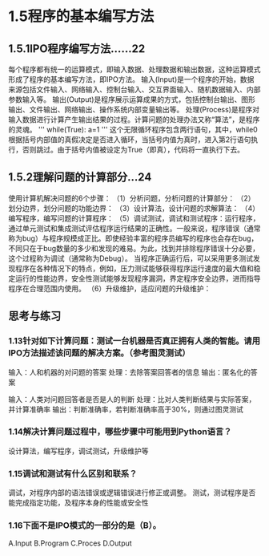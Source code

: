 # 1.5程序的基本编写方法
## 1.5.1IPO程序编写方法……22
每个程序都有统一的运算模式，即输入数据、处理数据和输出数据，这种运算模式形成了程序的基本编写方法，即IPO方法。
输入(Input)是一个程序的开始，数据来源包括文件输入、网络输入、控制台输入、交互界面输入、随机数据输入、内部参数输入等。
输出(Output)是程序展示运算成果的方式，包括控制台输出、图形输出、文件输出、网络输出、操作系统内部变量输出等。
处理(Process)是程序对输入数据进行计算产生输出结果的过程。计算问题的处理办法又称“算法”，是程序的灵魂。
'''
while(True):
    a=1
'''
这个无限循环程序包含两行语句，其中，while0根据括号内部值的真假决定是否进入循环，当括号内值为真时，进入第2行语句执行，否则跳过。由于括号内值被设定为True（即真），代码将一直执行下去。

## 1.5.2理解问题的计算部分…24
使用计算机解决问题的6个步骤：
（1）分析问题，分析问题的计算部分：
（2）划分边界，划分问题的功能边界：
（3）设计算法，设计问题的求解算法：
（4）编写程序，编写问题的计算程序：
（5）调试测试，调试和测试程序：运行程序，通过单元测试和集成测试评估程序运行结果的正确性。一般来说，程序错误（通常称为bug）与程序规模成正比。即使经验丰富的程序员编写的程序也会存在bug，不同只在于bug数量的多少和发现的难易。为此，找到并排除程序错误十分必要，这个过程称为调试（通常称为Debug）。
当程序正确运行后，可以采用更多测试发现程序在各种情况下的特点，例如，压力测试能够获得程序运行速度的最大值和稳定运行的性能边界，安全性测试能够发现程序漏洞，界定程序安全边界，进而指导程序在合理范围内使用。
（6）升级维护，适应问题的升级维护：

## 思考与练习
### 1.13针对如下计算问题：测试一台机器是否真正拥有人类的智能。请用IPO方法描述该问题的解决方案。（参考图灵测试）
输入：人和机器的对问题的答案
处理：去除答案回答者的信息
输出：匿名化的答案

输入：人类对问题回答者是否是人的判断
处理：比对人类判断结果与实际答案，并计算准确率
输出：判断准确率，若判断准确率高于30%，则通过图灵测试

### 1.14解决计算问题过程中，哪些步骤中可能用到Python语言？
设计算法，编写程序，调试测试，升级维护等

### 1.15调试和测试有什么区别和联系？
调试，对程序内部的语法错误或逻辑错误进行修正或调整。
测试，测试程序是否能完成指定功能，及程序本身的性能或安全性

### 1.16下面不是IPO模式的一部分的是（B）。
A.Input B.Program C.Proces D.Output


